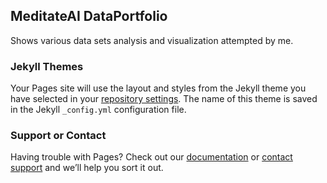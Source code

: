 ## MeditateAI DataPortfolio

Shows various data sets analysis and visualization attempted by me.



























### Jekyll Themes

Your Pages site will use the layout and styles from the Jekyll theme you have selected in your [repository settings](https://github.com/meditateai20/DataPortfolio/settings). The name of this theme is saved in the Jekyll `_config.yml` configuration file.

### Support or Contact

Having trouble with Pages? Check out our [documentation](https://help.github.com/categories/github-pages-basics/) or [contact support](https://github.com/contact) and we’ll help you sort it out.
